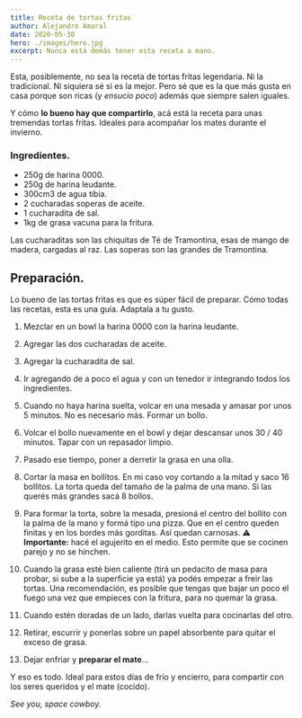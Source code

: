 ```yaml
---
title: Receta de tortas fritas
author: Alejandro Amaral
date: 2020-05-30
hero: ./images/hero.jpg
excerpt: Nunca está demás tener esta receta a mano.
---
```


Esta, posiblemente, no sea la receta de tortas fritas legendaria. Ni la tradicional. 
Ni siquiera sé si es la mejor. Pero sé que es la que más gusta en casa porque
son ricas (y _ensucio poco_) además que siempre salen iguales.

Y cómo **lo bueno hay que compartirlo**, acá está la receta para unas tremendas tortas fritas.
Ideales para acompañar los mates durante el invierno. 

### Ingredientes.

- 250g de harina 0000.
- 250g de harina leudante.
- 300cm3 de agua tibia.
- 2 cucharadas soperas de aceite.
- 1 cucharadita de sal.
- 1kg de grasa vacuna para la fritura.

Las cucharaditas son las chiquitas de Té de Tramontina, esas de mango de madera,
cargadas al raz. Las soperas son las grandes de Tramontina.

## Preparación.

Lo bueno de las tortas fritas es que es súper fácil de preparar. Cómo todas las
recetas, esta es una guía. Adaptala a tu gusto.


1. Mezclar en un bowl la harina 0000 con la harina leudante.
2. Agregar las dos cucharadas de aceite.
3. Agregar la cucharadita de sal.
4. Ir agregando de a poco el agua y con un tenedor ir integrando todos los
   ingredientes.
5. Cuando no haya harina suelta, volcar en una mesada y amasar por unos 5
   minutos. No es necesario más. Formar un bollo.
6. Volcar el bollo nuevamente en el bowl y dejar descansar unos 30 / 40
   minutos. Tapar con un repasador limpio.
7. Pasado ese tiempo, poner a derretir la grasa en una olla.
8. Cortar la masa en bollitos. En mi caso voy cortando a la mitad y saco 16
   bollitos. La torta queda del tamaño de la palma de una mano. Si las querés
   más grandes sacá 8 bollos.
9. Para formar la torta, sobre la mesada, presioná el centro del bollito con la
   palma de la mano y formá tipo una pizza. Que en el centro queden finitas y
   en los bordes más gorditas. Así quedan carnosas. **⚠️ Importante:** hacé el agujerito en el medio. Esto permite que se
    cocinen parejo y no se hinchen.
10. Cuando la grasa esté bien caliente (tirá un pedacito de masa para probar, si sube a la superficie ya está) ya podés empezar a freir las tortas. Una recomendación, es posible que tengas que bajar un poco el fuego una vez que empieces con la fritura, para no quemar la grasa.

11. Cuando estén doradas de un lado, darlas vuelta para cocinarlas del otro.
12. Retirar, escurrir y ponerlas sobre un papel absorbente para quitar el
    exceso de grasa.
13. Dejar enfriar y **preparar el mate**...

Y eso es todo. Ideal para estos días de frío y encierro, para compartir con los
seres queridos y el mate (cocido).


_See you, space cowboy._
